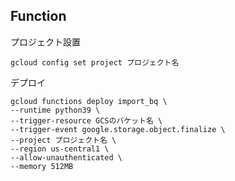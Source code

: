 ## Function

プロジェクト設置

    gcloud config set project プロジェクト名

デプロイ

    gcloud functions deploy import_bq \
    --runtime python39 \
    --trigger-resource GCSのバケット名 \
    --trigger-event google.storage.object.finalize \
    --project プロジェクト名 \
    --region us-central1 \
    --allow-unauthenticated \
    --memory 512MB
